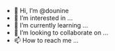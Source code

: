 - 👋 Hi, I’m @dounine
- 👀 I’m interested in ...
- 🌱 I’m currently learning ...
- 💞️ I’m looking to collaborate on ...
- 📫 How to reach me ...

<!---
dounine/dounine is a ✨ special ✨ repository because its `README.md` (this file) appears on your GitHub profile.
You can click the Preview link to take a look at your changes.
--->
